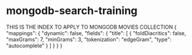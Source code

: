 # mongodb-search-training

THIS IS THE INDEX TO APPLY TO MONGODB MOVIES COLLECTION
{
    "mappings": {
        "dynamic": false,
        "fields": {
            "title": [
                {
                    "foldDiacritics": false,
                    "maxGrams": 7,
                    "minGrams": 3,
                    "tokenization": "edgeGram",
                    "type": "autocomplete"
                }
            ]
        }
    }
}
